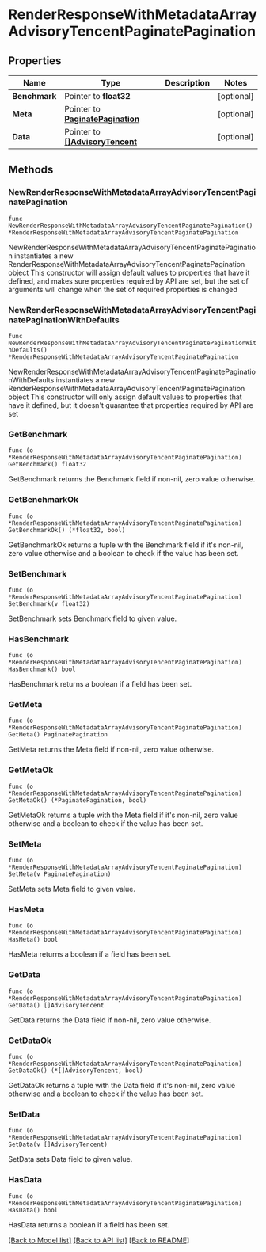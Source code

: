 # RenderResponseWithMetadataArrayAdvisoryTencentPaginatePagination

## Properties

Name | Type | Description | Notes
------------ | ------------- | ------------- | -------------
**Benchmark** | Pointer to **float32** |  | [optional] 
**Meta** | Pointer to [**PaginatePagination**](PaginatePagination.md) |  | [optional] 
**Data** | Pointer to [**[]AdvisoryTencent**](AdvisoryTencent.md) |  | [optional] 

## Methods

### NewRenderResponseWithMetadataArrayAdvisoryTencentPaginatePagination

`func NewRenderResponseWithMetadataArrayAdvisoryTencentPaginatePagination() *RenderResponseWithMetadataArrayAdvisoryTencentPaginatePagination`

NewRenderResponseWithMetadataArrayAdvisoryTencentPaginatePagination instantiates a new RenderResponseWithMetadataArrayAdvisoryTencentPaginatePagination object
This constructor will assign default values to properties that have it defined,
and makes sure properties required by API are set, but the set of arguments
will change when the set of required properties is changed

### NewRenderResponseWithMetadataArrayAdvisoryTencentPaginatePaginationWithDefaults

`func NewRenderResponseWithMetadataArrayAdvisoryTencentPaginatePaginationWithDefaults() *RenderResponseWithMetadataArrayAdvisoryTencentPaginatePagination`

NewRenderResponseWithMetadataArrayAdvisoryTencentPaginatePaginationWithDefaults instantiates a new RenderResponseWithMetadataArrayAdvisoryTencentPaginatePagination object
This constructor will only assign default values to properties that have it defined,
but it doesn't guarantee that properties required by API are set

### GetBenchmark

`func (o *RenderResponseWithMetadataArrayAdvisoryTencentPaginatePagination) GetBenchmark() float32`

GetBenchmark returns the Benchmark field if non-nil, zero value otherwise.

### GetBenchmarkOk

`func (o *RenderResponseWithMetadataArrayAdvisoryTencentPaginatePagination) GetBenchmarkOk() (*float32, bool)`

GetBenchmarkOk returns a tuple with the Benchmark field if it's non-nil, zero value otherwise
and a boolean to check if the value has been set.

### SetBenchmark

`func (o *RenderResponseWithMetadataArrayAdvisoryTencentPaginatePagination) SetBenchmark(v float32)`

SetBenchmark sets Benchmark field to given value.

### HasBenchmark

`func (o *RenderResponseWithMetadataArrayAdvisoryTencentPaginatePagination) HasBenchmark() bool`

HasBenchmark returns a boolean if a field has been set.

### GetMeta

`func (o *RenderResponseWithMetadataArrayAdvisoryTencentPaginatePagination) GetMeta() PaginatePagination`

GetMeta returns the Meta field if non-nil, zero value otherwise.

### GetMetaOk

`func (o *RenderResponseWithMetadataArrayAdvisoryTencentPaginatePagination) GetMetaOk() (*PaginatePagination, bool)`

GetMetaOk returns a tuple with the Meta field if it's non-nil, zero value otherwise
and a boolean to check if the value has been set.

### SetMeta

`func (o *RenderResponseWithMetadataArrayAdvisoryTencentPaginatePagination) SetMeta(v PaginatePagination)`

SetMeta sets Meta field to given value.

### HasMeta

`func (o *RenderResponseWithMetadataArrayAdvisoryTencentPaginatePagination) HasMeta() bool`

HasMeta returns a boolean if a field has been set.

### GetData

`func (o *RenderResponseWithMetadataArrayAdvisoryTencentPaginatePagination) GetData() []AdvisoryTencent`

GetData returns the Data field if non-nil, zero value otherwise.

### GetDataOk

`func (o *RenderResponseWithMetadataArrayAdvisoryTencentPaginatePagination) GetDataOk() (*[]AdvisoryTencent, bool)`

GetDataOk returns a tuple with the Data field if it's non-nil, zero value otherwise
and a boolean to check if the value has been set.

### SetData

`func (o *RenderResponseWithMetadataArrayAdvisoryTencentPaginatePagination) SetData(v []AdvisoryTencent)`

SetData sets Data field to given value.

### HasData

`func (o *RenderResponseWithMetadataArrayAdvisoryTencentPaginatePagination) HasData() bool`

HasData returns a boolean if a field has been set.


[[Back to Model list]](../README.md#documentation-for-models) [[Back to API list]](../README.md#documentation-for-api-endpoints) [[Back to README]](../README.md)


